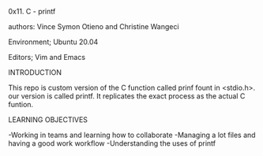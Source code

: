 0x11. C - printf

authors: Vince Symon Otieno and Christine Wangeci

Environment; Ubuntu 20.04

Editors; Vim and Emacs

INTRODUCTION

This repo is custom version of the C function called prinf fount in <stdio.h>. our version is called printf. It replicates the exact process as the actual C funtion.

LEARNING OBJECTIVES

-Working in teams and learning how to collaborate -Managing a lot files and having a good work workflow -Understanding the uses of printf
